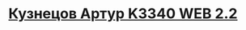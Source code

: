 # [Кузнецов Артур K3340 WEB 2.2](https://docs.google.com/spreadsheets/d/1NxB9ZBg4fFSL0T9y3MnNQGKJ8NXkYMDLBRctj1vyqlU/edit?gid=0#gid=0&range=A81)